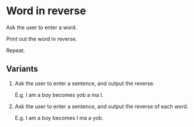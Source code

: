 # Word in reverse

Ask the user to enter a word.

Print out the word in reverse.

Repeat.

## Variants

1. Ask the user to enter a sentence, and output the reverse.
    
    E.g. I am a boy becomes yob a ma I.

2. Ask the user to enter a sentence, and output the reverse of each word.  

    E.g. I am a boy becomes I ma a yob.